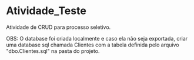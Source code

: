 # Atividade_Teste
 
Atividade de CRUD para processo seletivo.

OBS: O database foi criada localmente e caso ela não seja exportada, criar uma database sql chamada Clientes com a tabela definida pelo arquivo "dbo.Clientes.sql" na pasta do projeto.
